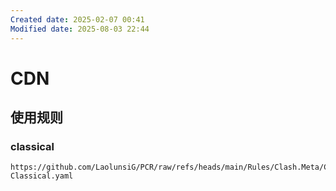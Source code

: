 ```yaml
---
Created date: 2025-02-07 00:41
Modified date: 2025-08-03 22:44
---
```

# CDN

## 使用规则

### classical

```
https://github.com/LaolunsiG/PCR/raw/refs/heads/main/Rules/Clash.Meta/CDN/CDN-Classical.yaml
```